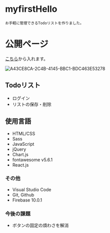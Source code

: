 # myfirstHello
```
お手軽に管理できるTodoリストを作りました。
```

# 公開ページ
[こちら](https://myfirstlp.web.app)から入れます。

![A43CE8CA-2C4B-4145-BBC1-BDC463E53278](https://user-images.githubusercontent.com/67915047/100023253-fa20fc00-2e27-11eb-9a4f-e74bfaa29d3a.jpeg)

## Todoリスト
- ログイン
  <!-- Firebase Authentication -->
- リストの保存・削除
  <!-- Cloud Firestore, LocalStrage -->

## 使用言語
- HTML/CSS
- Sass
- JavaScript
  <!-- Todoリスト -->
  <!-- スクロール -->
  <!-- ヘッダー監視など -->
- jQuery
  <!-- ナビスクロール -->
  <!-- ドロップダウン -->
- Chart.js
- fontawesome v5.6.1
- React.js
  <!-- お問い合わせ -->
  <!-- Slack通知 -->

### その他
- Visual Studio Code
- Git, Github
- Firebase 10.0.1
  <!-- Hosting -->

### 今後の課題
- ボタンの固定の煩わさを解消
